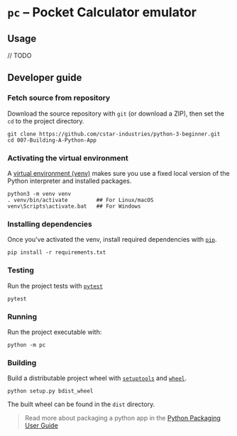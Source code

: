 # `pc` – Pocket Calculator emulator

## Usage

// TODO

## Developer guide

### Fetch source from repository

Download the source repository with `git` (or download a ZIP), then set the `cd` to the project directory.

```shell
git clone https://github.com/cstar-industries/python-3-beginner.git
cd 007-Building-A-Python-App
```

### Activating the virtual environment

A [virtual environment (venv)](https://docs.python.org/3/library/venv.html) makes sure you use a fixed local version of the Python interpreter and installed packages.

```shell
python3 -m venv venv
. venv/bin/activate         ## For Linux/macOS
venv\Scripts\activate.bat   ## For Windows
```

### Installing dependencies

Once you've activated the venv, install required dependencies with [`pip`](https://pip.pypa.io/en/stable/).

```shell
pip install -r requirements.txt
```

### Testing

Run the project tests with [`pytest`](https://docs.pytest.org/en/latest/)

```shell
pytest
```

### Running

Run the project executable with:

```shell
python -m pc
```

### Building

Build a distributable project wheel with [`setuptools`](https://setuptools.readthedocs.io/en/latest/) and [`wheel`](https://wheel.readthedocs.io/en/stable/).

```shell
python setup.py bdist_wheel
```

The built wheel can be found in the `dist` directory.

> Read more about packaging a python app in the [Python Packaging User Guide](https://packaging.python.org/)
